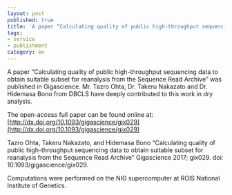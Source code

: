 ```yaml
---
layout: post
published: true
title: 'A paper “Calculating quality of public high-throughput sequencing data to obtain suitable subset for reanalysis from the Sequence Read Archive” was published in Gigascience.'
tags:
- service
- publishment
category: en
---
```

A paper “Calculating quality of public high-throughput sequencing data to obtain suitable subset for reanalysis from the Sequence Read Archive” was published in Gigascience.
Mr. Tazro Ohta, Dr. Takeru Nakazato and Dr. Hidemasa Bono from DBCLS have deeply contributed to this work in dry analysis.
 
The open-access full paper can be found online at:
[http://dx.doi.org/10.1093/gigascience/gix029](http://dx.doi.org/10.1093/gigascience/gix029)
 
Tazro Ohta, Takeru Nakazato, and Hidemasa Bono
“Calculating quality of public high-throughput sequencing data to obtain suitable subset for reanalysis from the Sequence Read Archive”
Gigascience 2017; gix029.
doi: 10.1093/gigascience/gix029.
 
Computations were performed on the NIG supercomputer at ROIS National Institute of Genetics.